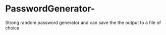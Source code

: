 # PasswordGenerator-
Strong random password generator and can save the the output to a file of choice 

